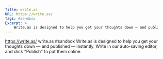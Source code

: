 ```yaml
---
Title: write.as
URL: https://write.as/
Tags: #sandbox
Excerpt: >
    Write.as is designed to help you get your thoughts down — and published — instantly. Write in our auto-saving editor, and click "Pub­lish" to put them online.
---
```

https://write.as/
write.as
#sandbox
Write.as is designed to help you get your thoughts down — and published — instantly. Write in our auto-saving editor, and click "Pub­lish" to put them online.
